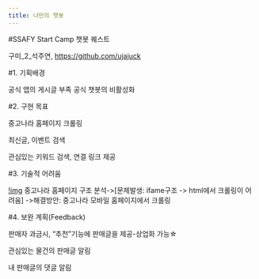 ```yaml
---
title: 나만의 챗봇
---
```

#SSAFY Start Camp 챗봇 퀘스트

구미_2_석주연, https://github.com/ujajuck

#1. 기획배경

공식 앱의 게시글 부족
공식 챗봇의 비활성화

#2. 구현 목표

중고나라 홈페이지 크롤링

최신글, 이벤트 검색

관심있는 키워드 검색, 연결 링크 제공

#3. 기술적 어려움

[!img](./img/캡처.PNG)
중고나라 홈페이지 구조 분석->[문제발생: ifame구조 -> html에서 크롤링이 어려움]
->해결방안: 중고나라 모바일 홈페이지에서 크롤링

#4. 보완 계획(Feedback)

판매자 과금시, “추천”기능에 판매글을 제공-상업화 가능☆

관심있는 물건의 판매글 알림

내 판매글의 댓글 알림
